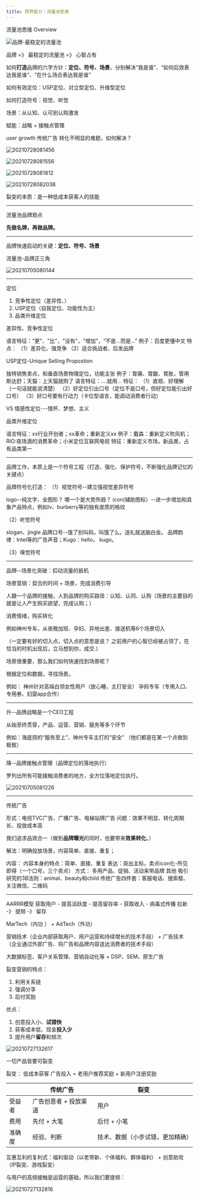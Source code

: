 ```yaml
---
title: 跨界能力｜流量池思维
---
```



流量池思维 Overview

![品牌-最稳定的流量池](https://i.loli.net/2021/07/28/Wilz9Bd21e56pgH.png)

品牌 =》 最稳定的流量池 =》 心智占有

如何**打造**品牌的六字方针：**定位、符号、场景**，分别解决“我是谁”、“如何后效表达我是谁”、“在什么场合表达我是谁”

如何有效定位：USP定位、对立型定位、升维型定位

如何打造符号：视觉、听觉

场景：从认知、认可到认购激发

赋能：战略 + 接触点管理

user growth
传统广告 转化不明显的难题，如何解决？

![20210728081456](https://i.loli.net/2021/07/28/coqTECDFkbRzX3H.png)

![20210728081556](https://i.loli.net/2021/07/28/Stj17nqROuvyIYP.png)

![20210728081812](https://i.loli.net/2021/07/28/9dlKT8uCbxhetjH.png)

![20210728082038](https://i.loli.net/2021/07/28/2G3auvtB4rmcUbM.png)

裂变的本质：是一种低成本获客人的技能

---

流量池品牌观点

**先做名牌，再做品牌。**

---

品牌快速启动的关键：**定位、符号、场景**

流量池-品牌正三角

![20210705080144](http://cdn.b5mang.com/20210705080144.png)

---

定位

1. 竞争性定位（差异性、）
2. USP定位（自我定位、功能性为主）
3. 品类升维定位

差异性、竞争性定位

语言特征："更"、"比"，"没有"，"增加"，“不是...而是...”
例子：百度更懂中文
特点：
    （1）差异化、强竞争
    （2）适合挑战者、后发品牌

USP定位-Unique Selling Propostion

独特销售卖点，和垂直场景物理定位，功能主张
例子：胃痛、胃酸、胃胀，管用斯达舒；天猫：上天猫就购了
语言特征：....就用...
特征：
    （1）直观、好理解（一句话就能说清楚）
    （2）好定位引出口号（定位不是口号，但好定位能引出好口号）
    （3）好口号要有行动力（卡位型语言，能调动消费者行动）

VS 情感性定位---情怀、梦想、主义

品类升维定位

语言特征：xx行业开创者；xx革命；重新定义xx
例子：戴森：重新定义吹风机；RIO:夜场酒的消费革命；小米定位互联网电视
特征：重新定义市场，新品类，占有品类第一

---

品牌工作，本质上是一个符号工程（打造、强化、保护符号，不断强化品牌记忆的关键点）

品牌符号化打造：
（1）视觉符号--建立强视觉差异符号

logo--纯文字、全图形？ 哪一个是大势所趋？
icon(辅助图标）--进一步增加和具象产品特点，例如lv、burberry等的独有皮质的格纹

（2）听觉符号

slogan、jingle
品牌口号--饿了别叫妈，叫饿了么。送礼就送脑白金。
品牌韵律：Intel等的广告声音；Kugo：hello， kugo。

（3）嗅觉符号

---

品牌--场景化突破：扣动流量的扳机

场景营销：契合的时间 + 场景，完成消费引导

人跟一个品牌的接触，人到品牌的购买路径：认知、认同、认购（场景的主要目的就是让人产生购买欲望，完成认购；）

消费情绪，购买转化

例如神州专车，从夜晚加班、孕妇、异地出差、接送机等6个场景切入

（一定要有好的切入点，切入点的意思是说？ 之前用户的心智已经被占领了，在恰当的时机出现后，立马想到你，成交.）

场景很重要，那么我们如何快速找到场景呢？

根据定位和数据，寻找场景。

例如：
神州针对高端白领女性用户（放心睡，主打安全）
孕妈专车（专用入口、专用券、妇婴app合作）

---

升--品牌战略是一个CEO工程

从始至终贯穿，产品、运营、营销、服务等多个环节

例如：海底捞的“服务至上”、神州专车主打的“安全” （他们都是在某一个点做到极致）

---

降--品牌接触点管理（品牌定位的落地执行）

罗列出所有可能接触消费者的地方，全方位落地定位执行。

![20210705081226](http://cdn.b5mang.com/20210705081226.png)

---

传统广告

形式：电视TVC广告、广播广告、电梯站牌广告
问题：效果不明显、转化周期长、投放成本高

我们追求品效合一（做到**品牌曝光**的同时，也要带来**效果转化**。）

解法：明确投放场景，内容简单、直接、重复；

内容：
    内容本身的特点：简单、直接、重复
    表达：突出主标，卖点icon化-所见即得（一个口号，三个卖点）
方式：
    多用产品、促销、活动来带品牌
其他
    吸引研究的3B法则：animal、beauty和child
    传统广告四件套：客服电话、搜索框、关注微信、二维码

---

AARRR模型
获取用户 - 提高活跃度 - 提高留存率 - 获取收入 - 病毒式传播
拉新 -》 提频 -》 留存

MarTech（内功 ）  + AdTech（外功）

营销技术（企业内部获取用户、用户运营和持续增长的技术手段） + 广告技术（企业通过外部广告、将广告和品牌内容送达消费者的技术手段）

大数据标签、客户关系管理、营销自动化等 + DSP、SEM、原生广告

裂变营销的特点：

1. 利用关系链
2. 强调分享
3. 后付奖励

优点：

1. 创意投入小、**试错快**
2. 获客成本低、现金**投入少**
3. 提升用户**留存**和频次

![20210727132617](http://cdn.b5mang.com/20210727132617.png)

一切产品皆要可裂变

裂变： 低成本获客
广告投入 = 老用户推荐奖励 + 新用户注册奖励

|   | 传统广告|裂变|
|  ----  | ----|---- |
|受益者|广告创意者 + 投放渠道| 用户 |
|费用|先付 + 大笔| 后付 + 小笔 |
|准确度|经验、判断| 技术、数据（小步试错，更加精确）|

互惠互利的复利式：福利驱动（以老带新、个体福利、群体福利） + 创意助攻（IP裂变、游戏裂变）

与用户的高频接触是运营的基础，所以我们要提频：

![20210727132816](http://cdn.b5mang.com/20210727132816.png)